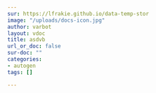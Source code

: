 ```yaml
---
sur: https://lfrakie.github.io/data-temp-stor
image: "/uploads/docs-icon.jpg"
author: varbot
layout: vdoc
title: asdvb
url_or_doc: false
sur-doc: ""
categories:
- autogen
tags: []

---
```

